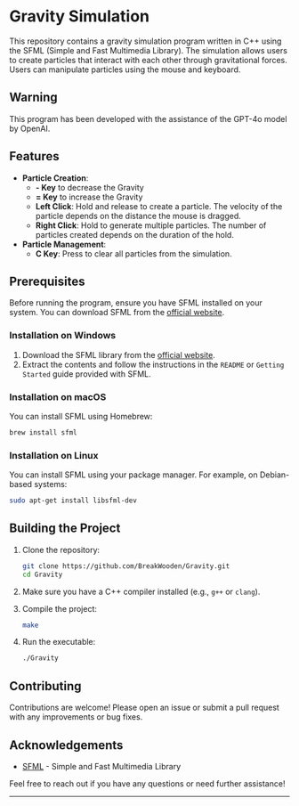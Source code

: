 # Gravity Simulation

This repository contains a gravity simulation program written in C++ using the SFML (Simple and Fast Multimedia Library). The simulation allows users to create particles that interact with each other through gravitational forces. Users can manipulate particles using the mouse and keyboard.

## Warning

This program has been developed with the assistance of the GPT-4o model by OpenAI. 

## Features

- **Particle Creation**:
  - **- Key** to decrease the Gravity   
  - **= Key** to increase the Gravity  
  - **Left Click**: Hold and release to create a particle. The velocity of the particle depends on the distance the mouse is dragged.
  - **Right Click**: Hold to generate multiple particles. The number of particles created depends on the duration of the hold.
- **Particle Management**:
  - **C Key**: Press to clear all particles from the simulation.

## Prerequisites

Before running the program, ensure you have SFML installed on your system. You can download SFML from the [official website](https://www.sfml-dev.org/download.php).

### Installation on Windows

1. Download the SFML library from the [official website](https://www.sfml-dev.org/download.php).
2. Extract the contents and follow the instructions in the `README` or `Getting Started` guide provided with SFML.

### Installation on macOS

You can install SFML using Homebrew:
```bash
brew install sfml
```

### Installation on Linux

You can install SFML using your package manager. For example, on Debian-based systems:
```bash
sudo apt-get install libsfml-dev
```

## Building the Project

1. Clone the repository:
   ```bash
   git clone https://github.com/BreakWooden/Gravity.git
   cd Gravity
   ```

2. Make sure you have a C++ compiler installed (e.g., `g++` or `clang`).

3. Compile the project:
   ```bash
   make
   ```

4. Run the executable:
   ```bash
   ./Gravity
   ```

## Contributing

Contributions are welcome! Please open an issue or submit a pull request with any improvements or bug fixes.

## Acknowledgements

- [SFML](https://www.sfml-dev.org/) - Simple and Fast Multimedia Library

Feel free to reach out if you have any questions or need further assistance!

---
